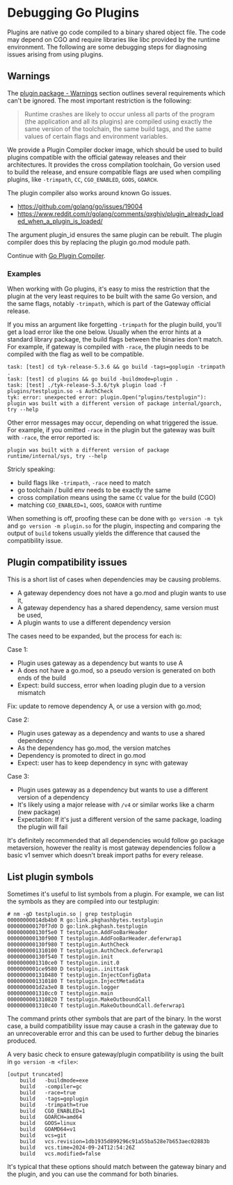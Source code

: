 # Debugging Go Plugins

Plugins are native go code compiled to a binary shared object file. The code may depend on CGO and require libraries like libc provided by the runtime environment. The following are some debugging steps for diagnosing issues arising from using plugins.

## Warnings

The [plugin package - Warnings](https://pkg.go.dev/plugin#hdr-Warnings) section outlines several requirements which can't be ignored. The most important restriction is the following:

> Runtime crashes are likely to occur unless all parts of the program (the application and all its plugins) are compiled using exactly the same version of the toolchain, the same build tags, and the same values of certain flags and environment variables.

We provide a Plugin Compiler docker image, which should be used to build plugins compatible with the official gateway releases and their architectures. It provides the cross compilation toolchain, Go version used to build the release, and ensure compatible flags are used when compiling plugins, like `-trimpath`, `CC`, `CGO_ENABLED`, `GOOS`, `GOARCH`.

The plugin compiler also works around known Go issues.

- https://github.com/golang/go/issues/19004
- https://www.reddit.com/r/golang/comments/qxghjv/plugin_already_loaded_when_a_plugin_is_loaded/

The argument plugin_id ensures the same plugin can be rebuilt. The plugin compiler does this by replacing the plugin go.mod module path.

Continue with [Go Plugin Compiler](https://tyk.io/docs/product-stack/tyk-gateway/advanced-configurations/plugins/golang/go-plugin-compiler/).

### Examples

When working with Go plugins, it's easy to miss the restriction that the plugin at the very least requires to be built with the same Go version, and the same flags, notably `-trimpath`, which is part of the Gateway official release.

If you miss an argument like forgetting `-trimpath` for the plugin build, you'll get a load error like the one below. Usually when the error hints at a standard library package, the build flags between the binaries don't match. For example, if gateway is compiled with `-race`, the plugin needs to be compiled with the flag as well to be compatible.

```
task: [test] cd tyk-release-5.3.6 && go build -tags=goplugin -trimpath .
task: [test] cd plugins && go build -buildmode=plugin .
task: [test] ./tyk-release-5.3.6/tyk plugin load -f plugins/testplugin.so -s AuthCheck
tyk: error: unexpected error: plugin.Open("plugins/testplugin"): plugin was built with a different version of package internal/goarch, try --help
```

Other error messages may occur, depending on what triggered the issue. For example, if you omitted `-race` in the plugin but the gateway was built with `-race`, the error reported is:

```
plugin was built with a different version of package runtime/internal/sys, try --help
```

Stricly speaking:

- build flags like `-trimpath`, `-race` need to match
- go toolchain / build env needs to be exactly the same
- cross compilation means using the same `CC` value for the build (CGO)
- matching `CGO_ENABLED=1`, `GOOS`, `GOARCH` with runtime

When something is off, proofing these can be done with `go version -m tyk` and `go version -m plugin.so` for the plugin, inspecting and comparing the output of `build` tokens usually yields the difference that caused the compatibility issue.

## Plugin compatibility issues

This is a short list of cases when dependencies may be causing problems.

- A gateway dependency does not have a go.mod and plugin wants to use it,
- A gateway dependency has a shared dependency, same version must be used,
- A plugin wants to use a different dependency version

The cases need to be expanded, but the process for each is:

Case 1:

- Plugin uses gateway as a dependency but wants to use A
- A does not have a go.mod, so a pseudo version is generated on both ends of the build
- Expect: build success, error when loading plugin due to a version mismatch

Fix: update to remove dependency A, or use a version with go.mod;

Case 2:

- Plugin uses gateway as a dependency and wants to use a shared dependency
- As the dependency has go.mod, the version matches
- Dependency is promoted to direct in go.mod
- Expect: user has to keep dependency in sync with gateway

Case 3:

- Plugin uses gateway as a dependency but wants to use a different version of a dependency
- It's likely using a major release with `/v4` or similar works like a charm (new package)
- Expectation: If it's just a different version of the same package, loading the plugin will fail

It's definitely recommended that all dependencies would follow go package metaversion, however the reality is most gateway dependencies follow a basic v1 semver which doesn't break import paths for every release.

## List plugin symbols

Sometimes it's useful to list symbols from a plugin. For example, we can list the symbols as they are compiled into our testplugin:

```
# nm -gD testplugin.so | grep testplugin
00000000014db4b0 R go:link.pkghashbytes.testplugin
000000000170f7d0 D go:link.pkghash.testplugin
000000000130f5e0 T testplugin.AddFooBarHeader
000000000130f900 T testplugin.AddFooBarHeader.deferwrap1
000000000130f980 T testplugin.AuthCheck
0000000001310100 T testplugin.AuthCheck.deferwrap1
000000000130f540 T testplugin.init
0000000001310ce0 T testplugin.init.0
0000000001ce9580 D testplugin..inittask
0000000001310480 T testplugin.InjectConfigData
0000000001310180 T testplugin.InjectMetadata
0000000001d2a3e0 B testplugin.logger
0000000001310cc0 T testplugin.main
0000000001310820 T testplugin.MakeOutboundCall
0000000001310c40 T testplugin.MakeOutboundCall.deferwrap1
```

The command prints other symbols that are part of the binary. In the worst case, a build compatibility issue may cause a crash in the gateway due to an unrecoverable error and this can be used to further debug the binaries produced.

A very basic check to ensure gateway/plugin compatibility is using the built in `go version -m <file>`:

```
[output truncated]
	build	-buildmode=exe
	build	-compiler=gc
	build	-race=true
	build	-tags=goplugin
	build	-trimpath=true
	build	CGO_ENABLED=1
	build	GOARCH=amd64
	build	GOOS=linux
	build	GOAMD64=v1
	build	vcs=git
	build	vcs.revision=1db1935d899296c91a55ba528e7b653aec02883b
	build	vcs.time=2024-09-24T12:54:26Z
	build	vcs.modified=false
```

It's typical that these options should match between the gateway binary and the plugin, and you can use the command for both binaries.
